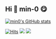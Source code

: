 ## Hi 👋 min-0 😋

[![min0's GitHub stats](https://github-readme-stats-git-masterrstaa-rickstaa.vercel.app/api?username=min-0&show_icons=true&theme=radical&count_private=true)](https://github.com/anuraghazra/github-readme-stats)
<!--![Top Langs](https://github-readme-stats.vercel.app/api/top-langs/?username=min-0&layout=compact&theme=dracula) //개발 언어 표-->

[![Hits](https://hits.seeyoufarm.com/api/count/incr/badge.svg?url=https%3A%2F%2Fgithub.com%2Fmin-0&count_bg=%2345DF22&title_bg=%23555555&icon=github.svg&icon_color=%23FFE4C4&title=hits&edge_flat=false)](https://hits.seeyoufarm.com)
<a href="https://min-0.tistory.com/"><img src="https://img.shields.io/badge/My tech blog-A9BCF5?style=flat-square&logo=GitHub Sponsors&logoColor=white&link=https://min-0.tistory.com"/></a>
<a href="https://www.instagram.com/m.__.y01/" target="_blank"><img src="https://img.shields.io/badge/Instagram-E4405F?style=flat-square&logo=Instagram&logoColor=white"/></a>


<!--
**min-0/min-0** is a ✨ _special_ ✨ repository because its `README.md` (this file) appears on your GitHub profile.

Here are some ideas to get you started:

- 🔭 I’m currently working on ...
- 🌱 I’m currently learning ...
- 👯 I’m looking to collaborate on ...
- 🤔 I’m looking for help with ...
- 💬 Ask me about ...
- 📫 How to reach me: ...
- 😄 Pronouns: ...
- ⚡ Fun fact: ...
-->

